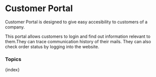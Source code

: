<!-- add-breadcrumbs -->
# Customer Portal

Customer Portal is designed to give easy accesibility to customers of a
company.

This portal allows customers to login and find out information relevant to them.They can trace communication history of their mails. They can also check order status by logging into the website.

### Topics

{index}
